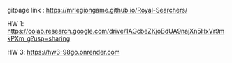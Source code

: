 gitpage link : https://mrlegiongame.github.io/Royal-Searchers/

HW 1: https://colab.research.google.com/drive/1AGcbeZKjoBdUA9najXn5HxVr9mkPXm_g?usp=sharing

HW 3: https://hw3-98go.onrender.com